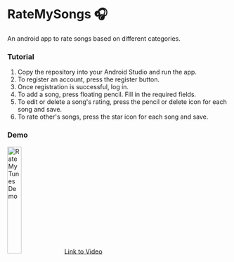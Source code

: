 # RateMySongs 🎧
An android app to rate songs based on different categories. 

### Tutorial
1. Copy the repository into your Android Studio and run the app.
2. To register an account, press the register button.
3. Once registration is successful, log in.
4. To add a song, press floating pencil. Fill in the required fields.
5. To edit or delete a song's rating, press the pencil or delete icon for each song and save.
6. To rate other's songs, press the star icon for each song and save.

### Demo
<img alt="Rate My Tunes Demo" src="https://github.com/pinetcht/RateMyTunes/blob/main/RateMyTunes%20Demo.gif" width=25% height=25%/>
<a href="https://drive.google.com/file/d/1C9trDJUpb4-fNa4LJJQsAN1ck0yrZ8P5/view?usp=drive_link">Link to Video</a>
